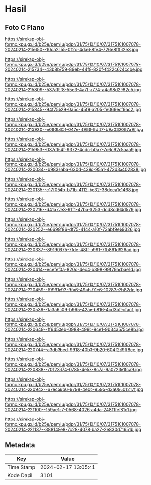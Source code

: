 # Hasil

## Foto C Plano

https://sirekap-obj-formc.kpu.go.id/b25e/pemilu/pdpr/31/75/10/10/07/3175101007078-20240214-215650--10ca2a55-0f2c-4da6-8fe4-726e8fff62e3.jpg

https://sirekap-obj-formc.kpu.go.id/b25e/pemilu/pdpr/31/75/10/10/07/3175101007078-20240214-215734--43b8b759-89eb-44f8-820f-f422c624ccbe.jpg

https://sirekap-obj-formc.kpu.go.id/b25e/pemilu/pdpr/31/75/10/10/07/3175101007078-20240214-215809--537a19f8-55e3-4a7f-a774-a4a98d2982c5.jpg

https://sirekap-obj-formc.kpu.go.id/b25e/pemilu/pdpr/31/75/10/10/07/3175101007078-20240214-215845--94f75b29-0a5c-45f9-a205-fe069edf9ac2.jpg

https://sirekap-obj-formc.kpu.go.id/b25e/pemilu/pdpr/31/75/10/10/07/3175101007078-20240214-215920--e696b35f-647e-4989-8d47-b9a032087a9f.jpg

https://sirekap-obj-formc.kpu.go.id/b25e/pemilu/pdpr/31/75/10/10/07/3175101007078-20240214-215953--037c164f-9372-4cdc-b0a7-7c6c92c5aaa9.jpg

https://sirekap-obj-formc.kpu.go.id/b25e/pemilu/pdpr/31/75/10/10/07/3175101007078-20240214-220034--b983eaba-630d-439c-95a1-473d3a402838.jpg

https://sirekap-obj-formc.kpu.go.id/b25e/pemilu/pdpr/31/75/10/10/07/3175101007078-20240214-220135--c17f054b-b71b-4112-be32-38dcca1e1468.jpg

https://sirekap-obj-formc.kpu.go.id/b25e/pemilu/pdpr/31/75/10/10/07/3175101007078-20240214-220216--d41a77e3-91f1-47ba-9253-dcd8cd64d579.jpg

https://sirekap-obj-formc.kpu.go.id/b25e/pemilu/pdpr/31/75/10/10/07/3175101007078-20240214-220252--e6698f86-df75-4144-a10f-73abf9eb9326.jpg

https://sirekap-obj-formc.kpu.go.id/b25e/pemilu/pdpr/31/75/10/10/07/3175101007078-20240214-220337--89190675-7fde-48ff-b991-7fb861d926ad.jpg

https://sirekap-obj-formc.kpu.go.id/b25e/pemilu/pdpr/31/75/10/10/07/3175101007078-20240214-220414--ecefef0a-820c-4ec4-b398-99f79acbae1d.jpg

https://sirekap-obj-formc.kpu.go.id/b25e/pemilu/pdpr/31/75/10/10/07/3175101007078-20240214-220459--f9991c93-9fa6-49ab-91c6-10283c3b82de.jpg

https://sirekap-obj-formc.kpu.go.id/b25e/pemilu/pdpr/31/75/10/10/07/3175101007078-20240214-220539--1a3a6b09-b965-42ae-b816-4cd3bfecfac1.jpg

https://sirekap-obj-formc.kpu.go.id/b25e/pemilu/pdpr/31/75/10/10/07/3175101007078-20240214-220649--ff6453eb-0988-499b-9ce1-9b34a575ce8b.jpg

https://sirekap-obj-formc.kpu.go.id/b25e/pemilu/pdpr/31/75/10/10/07/3175101007078-20240214-220744--a3db3bed-9918-40b3-9b20-604f2d9ff8ce.jpg

https://sirekap-obj-formc.kpu.go.id/b25e/pemilu/pdpr/31/75/10/10/07/3175101007078-20240214-220838--70123674-0785-4e58-8c7a-9a0723e1fca9.jpg

https://sirekap-obj-formc.kpu.go.id/b25e/pemilu/pdpr/31/75/10/10/07/3175101007078-20240214-220942--67ec56b6-9798-4e0b-9595-d3a09501217f.jpg

https://sirekap-obj-formc.kpu.go.id/b25e/pemilu/pdpr/31/75/10/10/07/3175101007078-20240214-221100--159ae1c7-0568-4026-a4da-24811fef81c1.jpg

https://sirekap-obj-formc.kpu.go.id/b25e/pemilu/pdpr/31/75/10/10/07/3175101007078-20240214-221137--388148e8-7c28-4078-ba27-2e830d71651b.jpg


## Metadata

| Key        | Value               |
| ---------- | ------------------- |
| Time Stamp | 2024-02-17 13:05:41 |
| Kode Dapil | 3101                |



